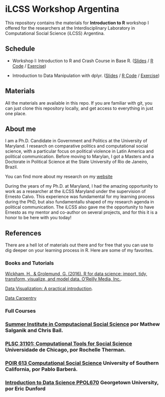 # iLCSS Workshop Argentina

This repository contains the materials for **Introduction to R** workshop I offered for the researchers at the Interdisciplinary Laboratory in Computational Social Science (iLCSS) Argentina. 

## Schedule

- Workshop I: Introduction to R and Crash Course in Base R. ([Slides]() / [R Code]() / [Exercise]())

- Introduction to Data Manipulation with dplyr. ([Slides]() / [R Code]() / [Exercise]())


## Materials

All the materials are available in this repo. If you are familiar with git, you can just clone this repository locally, and get access to everything in just one place.

## About me

I am a Ph.D. Candidate in Government and Politics at the University of Maryland. I research on comparative politics and computational social science, with a particular focus on political violence in Latin America and political communication. Before moving to Marylan, I got a Masters and a Doctorate in Political Science at the State University of Rio de Janeiro, Brazil. 

You can find more about my research on my [website](http://tiagoventura.rbind.io/)

During the years of my Ph.D. at Maryland, I had the amazing opportunity to work as a researcher at the iLCSS Maryland under the supervision of Ernesto Calvo. This experience was fundamental for my learning process during the PhD, but also fundamentallu shaped of my research agenda in political communication. The iLCSS also gave me the opportunity to have Ernesto as my mentor and co-author on several projects, and for this it is a honor to be here with you today!

## References

There are a hell lot of materials out there and for free that you can use to dig deeper on your learning process in R. Here are some of my favorites. 


### Books and Tutorials

[Wickham, H., & Grolemund, G. (2016). R for data science: import, tidy, transform, visualize, and model data. O’Reilly Media, Inc.](https://r4ds.had.co.nz/). 

[Data Visualization: A practical introduction](https://socviz.co/).

[Data Carpentry](https://datacarpentry.org/)

### Full Courses

### [Summer Institute in Computacional Social Science](https://sicss.io/) por Mathew Salganik and Chris Bail.

### [PLSC 31101: Computational Tools for Social Science](https://plsc-31101.github.io/course/) Universidade de Chicago, por Rochelle Therman.

### [POIR 613 Computational Social Science](http://pablobarbera.com/POIR613/index.html) University of Southern California, por Pablo Barberá.

### [Introduction to Data Science PPOL670](http://ericdunford.com/ppol670/) Georgetown University, por Eric Dunford



